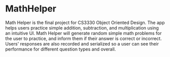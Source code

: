 # MathHelper

Math Helper is the final project for CS3330 Object Oriented Design. The app helps users practice simple addition, subtraction, and multiplication using an intuitive UI. Math Helper will generate random simple math problems for the user to practice, and inform them if their answer is correct or incorrect. Users' responses are also recorded and serialized so a user can see their performance for different question types and overall.
